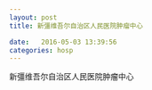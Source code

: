 ```yaml
--- 
layout: post 
title: 新彊维吾尔自治区人民医院肿瘤中心

date:   2016-05-03 13:39:56 
categories: hosp 
--- 
```

   
新彊维吾尔自治区人民医院肿瘤中心
